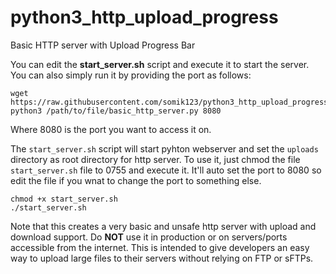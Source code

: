 # python3_http_upload_progress
Basic HTTP server with Upload Progress Bar

You can edit the **start_server.sh** script and execute it to start the server. You can also simply run it by providing the port as follows:

```
wget https://raw.githubusercontent.com/somik123/python3_http_upload_progress/main/basic_http_server.py
python3 /path/to/file/basic_http_server.py 8080
```

Where 8080 is the port you want to access it on.


The `start_server.sh` script will start pyhton webserver and set the `uploads` directory as root directory for http server.
To use it, just chmod the file `start_server.sh` file to 0755 and execute it. It'll auto set the port to 8080 so edit the file if you wnat to change the port to something else.


```
chmod +x start_server.sh
./start_server.sh
```


Note that this creates a very basic and unsafe http server with upload and download support. Do **NOT** use it in production or on servers/ports accessible from the internet. This is intended to give developers an easy way to upload large files to their servers without relying on FTP or sFTPs.

